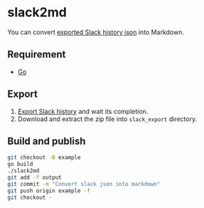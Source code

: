 # slack2md

You can convert [exported Slack history json](https://get.slack.help/hc/en-us/articles/201658943-Exporting-your-team-s-Slack-history) into Markdown.

## Requirement

* [Go](https://golang.org/doc/install)

## Export

1. [Export Slack history](https://my.slack.com/services/export) and wait its completion.
1. Download and extract the zip file into `slack_export` directory.

## Build and publish

```bash
git checkout -B example
go build
./slack2md
git add -f output
git commit -m "Convert slack json into markdown"
git push origin example -f
git checkout -
```
